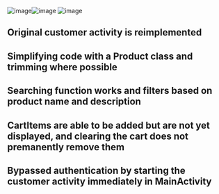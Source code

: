 ![image](https://github.com/user-attachments/assets/9f24d244-5ba1-4e9f-915b-d97f110cb909)![image](https://github.com/user-attachments/assets/2c031184-58cf-456a-92ed-f136ca115442)
![image](https://github.com/user-attachments/assets/64b0eb1b-af41-4e90-be3f-e11cd7309880)


<h2>Original customer activity is reimplemented</h2>
<h2>Simplifying code with a Product class and trimming where possible</h2>
<h2>Searching function works and filters based on product name and description</h2>
<h2>CartItems are able to be added but are not yet displayed, and clearing the cart does not premanently remove them</h2>
<h2>Bypassed authentication by starting the customer activity immediately in MainActivity</h2>
